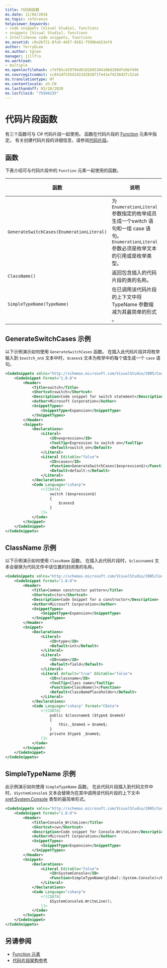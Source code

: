 ```yaml
---
title: 代码段函数
ms.date: 11/04/2016
ms.topic: reference
helpviewer_keywords:
- code snippets [Visual Studio], functions
- snippets [Visual Studio], functions
- IntelliSense code snippets, functions
ms.assetid: c0a2bf21-8fa5-4457-9281-f599beb53e7d
author: TerryGLee
ms.author: tglee
manager: jillfra
ms.workload:
- multiple
ms.openlocfilehash: c7df85c429794d61028d5304108d289dfe9bf496
ms.sourcegitcommit: cc841df335d1d22d281871fe41e74238d2fc52a6
ms.translationtype: HT
ms.contentlocale: zh-CN
ms.lasthandoff: 03/18/2020
ms.locfileid: "75594235"
---
```

# <a name="code-snippet-functions"></a>代码片段函数

有三个函数可与 C# 代码片段一起使用。 函数在代码片段的 [Function](../ide/code-snippets-schema-reference.md#function-element) 元素中指定。 有关创建代码片段的详细信息，请参阅[代码片段](../ide/code-snippets.md)。

## <a name="functions"></a>函数

下表介绍可与代码片段中的 `Function` 元素一起使用的函数。

|函数|说明|语言|
|--------------|-----------------|--------------|
|`GenerateSwitchCases(EnumerationLiteral)`|为 `EnumerationLiteral` 参数指定的枚举成员生成一个switch 语句和一组 case 语句。 `EnumerationLiteral` 参数必须是枚举文本的引用或是枚举类型。|C#|
|`ClassName()`|返回包含插入的代码片段的类的名称。|C#|
|`SimpleTypeName(TypeName)`|在已调用该代码片段的上下文中将 TypeName 参数缩减为其最简单的形式  。|C#|

## <a name="generateswitchcases-example"></a>GenerateSwitchCases 示例

以下示例演示如何使用 `GenerateSwitchCases` 函数。 在插入此代码片段并将枚举输入到 `$switch_on$` 文本中时，`$cases$` 文本为枚举中的每个值生成一个 `case` 语句。

```xml
<CodeSnippets xmlns="http://schemas.microsoft.com/VisualStudio/2005/CodeSnippet">
    <CodeSnippet Format="1.0.0">
        <Header>
            <Title>switch</Title>
            <Shortcut>switch</Shortcut>
            <Description>Code snippet for switch statement</Description>
            <Author>Microsoft Corporation</Author>
            <SnippetTypes>
                <SnippetType>Expansion</SnippetType>
            </SnippetTypes>
        </Header>
        <Snippet>
            <Declarations>
                <Literal>
                    <ID>expression</ID>
                    <ToolTip>Expression to switch on</ToolTip>
                    <Default>switch_on</Default>
                </Literal>
                <Literal Editable="false">
                    <ID>cases</ID>
                    <Function>GenerateSwitchCases($expression$)</Function>
                    <Default>default:</Default>
                </Literal>
            </Declarations>
            <Code Language="csharp">
                <![CDATA[
                    switch ($expression$)
                    {
                        $cases$
                    }
                ]]>
            </Code>
        </Snippet>
    </CodeSnippet>
</CodeSnippets>
```

## <a name="classname-example"></a>ClassName 示例

以下示例演示如何使用 `ClassName` 函数。 在插入此代码片段时，`$classname$` 文本会替换为代码文件中该位置的封闭类的名称。

```xml
<CodeSnippets xmlns="http://schemas.microsoft.com/VisualStudio/2005/CodeSnippet">
    <CodeSnippet Format="1.0.0">
        <Header>
            <Title>Common constructor pattern</Title>
            <Shortcut>ctor</Shortcut>
            <Description>Code Snippet for a constructor</Description>
            <Author>Microsoft Corporation</Author>
            <SnippetTypes>
                <SnippetType>Expansion</SnippetType>
            </SnippetTypes>
        </Header>
        <Snippet>
            <Declarations>
                <Literal>
                    <ID>type</ID>
                    <Default>int</Default>
                </Literal>
                <Literal>
                    <ID>name</ID>
                    <Default>field</Default>
                </Literal>
                <Literal default="true" Editable="false">
                    <ID>classname</ID>
                    <ToolTip>Class name</ToolTip>
                    <Function>ClassName()</Function>
                    <Default>ClassNamePlaceholder</Default>
                </Literal>
            </Declarations>
            <Code Language="csharp" Format="CData">
                <![CDATA[
                    public $classname$ ($type$ $name$)
                    {
                        this._$name$ = $name$;
                    }
                    private $type$ _$name$;
                ]]>
            </Code>
        </Snippet>
    </CodeSnippet>
</CodeSnippets>
```

## <a name="simpletypename-example"></a>SimpleTypeName 示例

此示例演示如何使用 `SimpleTypeName` 函数。 在此代码片段插入到代码文件中时，`$SystemConsole$` 文本会替换为在其中调用该代码片段的上下文中 <xref:System.Console> 类型的最简单形式。

```xml
<CodeSnippets xmlns="http://schemas.microsoft.com/VisualStudio/2005/CodeSnippet">
    <CodeSnippet Format="1.0.0">
        <Header>
            <Title>Console_WriteLine</Title>
            <Shortcut>cw</Shortcut>
            <Description>Code snippet for Console.WriteLine</Description>
            <Author>Microsoft Corporation</Author>
            <SnippetTypes>
                <SnippetType>Expansion</SnippetType>
            </SnippetTypes>
        </Header>
        <Snippet>
            <Declarations>
                <Literal Editable="false">
                    <ID>SystemConsole</ID>
                    <Function>SimpleTypeName(global::System.Console)</Function>
                </Literal>
            </Declarations>
            <Code Language="csharp">
                <![CDATA[
                    $SystemConsole$.WriteLine();
                ]]>
            </Code>
        </Snippet>
    </CodeSnippet>
</CodeSnippets>
```

## <a name="see-also"></a>另请参阅

- [Function 元素](../ide/code-snippets-schema-reference.md#function-element)
- [代码片段架构参考](../ide/code-snippets-schema-reference.md)
